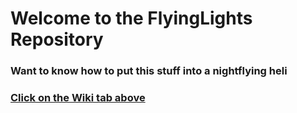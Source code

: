# Welcome to the FlyingLights Repository


### Want to know how to put this stuff into a nightflying heli
### <a href="https://github.com/FlyingLights/FlyingLights/wiki">Click on the Wiki tab above</a>
